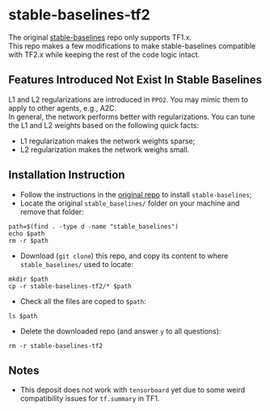 # stable-baselines-tf2
The original [stable-baselines](https://github.com/hill-a/stable-baselines) repo only supports TF1.x.\
This repo makes a few modifications to make stable-baselines compatible with TF2.x while keeping the rest of the code logic intact.

## Features Introduced Not Exist In Stable Baselines
L1 and L2 regularizations are introduced in `PPO2`. You may mimic them to apply to other agents, e.g., A2C.\
In general, the network performs better with regularizations. You can tune the L1 and L2 weights based on the following quick facts:
  - L1 regularization makes the network weights sparse;
  - L2 regularization makes the network weighs small.

## Installation Instruction
- Follow the instructions in the [original repo](https://github.com/hill-a/stable-baseline) to install `stable-baselines`;
- Locate the original `stable_baselines/` folder on your machine and remove that folder:
```
path=$(find . -type d -name "stable_baselines")
echo $path
rm -r $path
```
- Download (`git clone`) this repo, and copy its content to where `stable_baselines/` used to locate:
```
mkdir $path
cp -r stable-baselines-tf2/* $path
```
- Check all the files are coped to `$path`:
```
ls $path
```
- Delete the downloaded repo (and answer `y` to all questions):
```
rm -r stable-baselines-tf2
```

## Notes
- This deposit does not work with `tensorboard` yet due to some weird compatibility issues for `tf.summary` in TF1.
